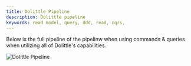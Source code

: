 ```yaml
---
title: Dolittle Pipeline
description: Dolittle pipeline
keywords: read model, query, ddd, read, cqrs,  
---
```


Below is the full pipeline of the pipelinw when using commands & queries when utilizing all of Dolittle's capabilities.

![Dolittle Pipeline](../images/full_pipeline.png)
